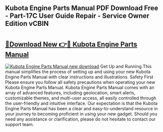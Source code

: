 ## Kubota Engine Parts Manual PDF Download Free - Part-17C User Guide Repair - Service Owner Edition vCBlN

# <h2><a href="http://bc35081.oget.top/?id=Kubota+Engine+Parts+Manual">🔗Download New 👉🔴 Kubota Engine Parts Manual</a></h2>

[![Kubota Engine Parts Manual new download](https://i.imgur.com/5g1atiW.png)](http://bc35081.oget.top/?id=Kubota+Engine+Parts+Manual)
Get Up and Running This manual simplifies the process of setting up and using your new Kubota Engine Parts Manual with clear instructions and illustrations. Safety First Please ensure you follow all safety precautions when operating your new Kubota Engine Parts Manual. Kubota Engine Parts Manual comes with an array of advanced features, including geolocation, smart alerts, customizable themes, and multi-user access, all easily controlled through the user-friendly and intuitive interface. Our expectation is that the Kubota Engine Parts Manual has been a clear and easy-to-understand resource in your journey to becoming proficient in using your new gadget. Should you need any assistance or clarification, please do not hesitate to contact our support team.
